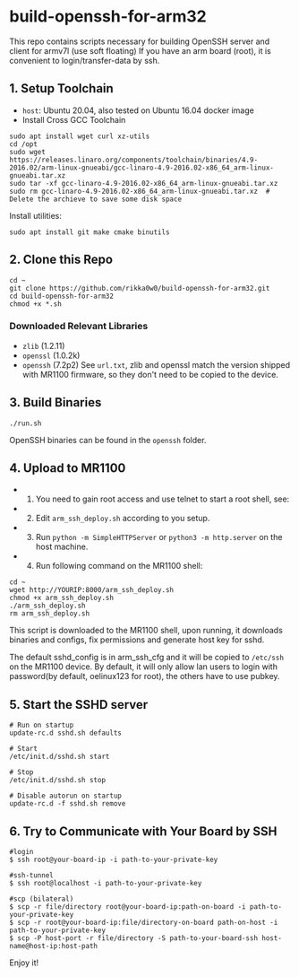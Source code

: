 # build-openssh-for-arm32
This repo contains scripts necessary for building OpenSSH server and client for armv7l (use soft floating)
If you have an arm board (root), it is convenient to login/transfer-data by ssh.

## 1. Setup Toolchain
* `host`: Ubuntu 20.04, also tested on Ubuntu 16.04 docker image
* Install Cross GCC Toolchain
```
sudo apt install wget curl xz-utils
cd /opt
sudo wget https://releases.linaro.org/components/toolchain/binaries/4.9-2016.02/arm-linux-gnueabi/gcc-linaro-4.9-2016.02-x86_64_arm-linux-gnueabi.tar.xz
sudo tar -xf gcc-linaro-4.9-2016.02-x86_64_arm-linux-gnueabi.tar.xz
sudo rm gcc-linaro-4.9-2016.02-x86_64_arm-linux-gnueabi.tar.xz	# Delete the archieve to save some disk space
```
Install utilities:
```
sudo apt install git make cmake binutils
```

## 2. Clone this Repo
```
cd ~
git clone https://github.com/rikka0w0/build-openssh-for-arm32.git
cd build-openssh-for-arm32
chmod +x *.sh
```
### Downloaded Relevant Libraries
* `zlib` (1.2.11)
* `openssl` (1.0.2k)
* `openssh` (7.2p2)
See `url.txt`, zlib and openssl match the version shipped with MR1100 firmware, so they don't need to be copied to the device.

## 3. Build Binaries
```
./run.sh
```
OpenSSH binaries can be found in the `openssh` folder.

## 4. Upload to MR1100
* 1. You need to gain root access and use telnet to start a root shell, see:
* 2. Edit `arm_ssh_deploy.sh` according to you setup.
* 3. Run `python -m SimpleHTTPServer` or `python3 -m http.server` on the host machine.
* 4. Run following command on the MR1100 shell:  
```
cd ~
wget http://YOURIP:8000/arm_ssh_deploy.sh
chmod +x arm_ssh_deploy.sh
./arm_ssh_deploy.sh
rm arm_ssh_deploy.sh
```
This script is downloaded to the MR1100 shell, upon running, it downloads binaries and configs,
fix permissions and generate host key for sshd.

The default sshd_config is in arm_ssh_cfg and it will be copied to `/etc/ssh` on the MR1100 device.
By default, it will only allow lan users to login with password(by default, oelinux123 for root), the others
have to use pubkey.

## 5. Start the SSHD server
```
# Run on startup
update-rc.d sshd.sh defaults

# Start
/etc/init.d/sshd.sh start

# Stop
/etc/init.d/sshd.sh stop

# Disable autorun on startup
update-rc.d -f sshd.sh remove
```

## 6. Try to Communicate with Your Board by SSH
```
#login
$ ssh root@your-board-ip -i path-to-your-private-key

#ssh-tunnel
$ ssh root@localhost -i path-to-your-private-key

#scp (bilateral)
$ scp -r file/directory root@your-board-ip:path-on-board -i path-to-your-private-key
$ scp -r root@your-board-ip:file/directory-on-board path-on-host -i path-to-your-private-key
$ scp -P host-port -r file/directory -S path-to-your-board-ssh host-name@host-ip:host-path
```

Enjoy it!
